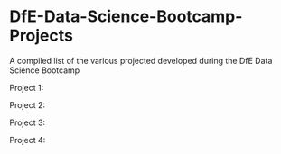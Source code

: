 # DfE-Data-Science-Bootcamp-Projects
A compiled list of the various projected developed during the DfE Data Science Bootcamp 


Project 1: 

Project 2:

Project 3: 

Project 4: 

